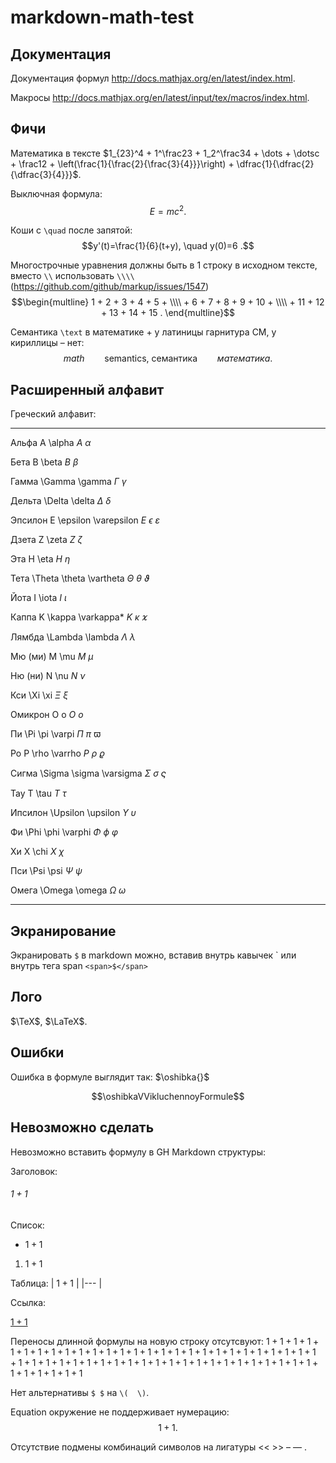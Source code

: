 # markdown-math-test

## Документация

Документация формул http://docs.mathjax.org/en/latest/index.html.

Макросы http://docs.mathjax.org/en/latest/input/tex/macros/index.html.

## Фичи

Математика в тексте $1_{23}^4 + 1^\frac23 + 1_2^\frac34 + \dots + \dotsc + \frac12 + \left(\frac{1}{\frac{2}{\frac{3}{4}}}\right) + \dfrac{1}{\dfrac{2}{\dfrac{3}{4}}}$.

Выключная формула: $$E=mc^2 .$$

Коши с `\quad` после запятой: $$y'(t)=\frac{1}{6}(t+y), \quad y(0)=6 .$$

Многострочные уравнения должны быть в 1 строку в исходном тексте, вместо `\\` использовать `\\\\` (https://github.com/github/markup/issues/1547) $$\begin{multline} 1 + 2 + 3 + 4 + 5 + \\\\ + 6 + 7 + 8 + 9 + 10 + \\\\ + 11 + 12 + 13 + 14 + 15 . \end{multline}$$

Семантика `\text` в математике + у латиницы гарнитура CM, у кириллицы – нет: $$math \qquad \text{semantics, семантика} \qquad математика .$$

## Расширенный алфавит

Греческий алфавит:

----- 
Альфа A \alpha	$A\ \alpha$

Бета	B \beta	$B\ \beta$

Гамма	\Gamma \gamma	$\Gamma\ \gamma$

Дельта	\Delta \delta	$\Delta\ \delta$

Эпсилон	E \epsilon \varepsilon	$E\ \epsilon\ \varepsilon$

Дзета	Z \zeta	$Z\ \zeta$

Эта	H \eta	$H\ \eta$

Тета	\Theta \theta \vartheta	$\Theta\ \theta\ \vartheta$

Йота	I \iota	$I\ \iota$

Каппа	K \kappa \varkappa*    	$K\ \kappa\ \varkappa$

Лямбда	\Lambda \lambda	$\Lambda\ \lambda$

Мю (ми)	M \mu	$M\ \mu$

Ню (ни)	N \nu	$N\ \nu$

Кси	\Xi \xi	$\Xi\ \xi$

Омикрон	O o	$O\ o$

Пи	\Pi \pi \varpi	$\Pi\ \pi\ \varpi$

Ро	P \rho \varrho	$P\ \rho\ \varrho$

Сигма	\Sigma \sigma \varsigma	$\Sigma\ \sigma\ \varsigma$

Тау	T \tau	$T\ \tau$

Ипсилон	\Upsilon \upsilon	$\Upsilon\ \upsilon$

Фи	\Phi \phi \varphi	$\Phi\ \phi\ \varphi$

Хи	X \chi	$X\ \chi$

Пси	\Psi \psi	$\Psi\ \psi$

Омега	\Omega \omega	$\Omega\ \omega$

----------

## Экранирование

Экранировать `$` в markdown можно, вставив внутрь кавычек \` или внутрь тега span `<span>$</span>`

## Лого

$\TeX$, $\LaTeX$.

## Ошибки

Ошибка в формуле выглядит так: $\oshibka{}$

$$\oshibkaVVikluchennoyFormule$$

## Невозможно сделать

Невозможно вставить формулу в GH Markdown структуры:

Заголовок:

###### $1+1$

Список:
- $1+1$
1. $1+1$

Таблица:
| $1+1$ 	|
|---	|

Ссылка:

[$1+1$](/README.md)

Переносы длинной формулы на новую строку отсутсвуют: $1+1+1+1+1+1+1+1+1+1+1+1+1+1+1+1+1+1+1+1+1+1+1+1+1+1+1+1+1+1+1+1+1+1+1+1+1+1+1+1+1+1+1+1+1+1+1+1+1+1+1+1+1+1+1$

Нет альтернативы `$ $` на `\(  \)`.

Equation окружение не поддерживает нумерацию: $$\begin{equation}1+1\end{equation} .$$

Отсутствие подмены комбинаций символов на лигатуры $\text{<< >> -- ---}$ .


